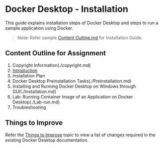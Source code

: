 # Docker Desktop - Installation
This guide explains installation steps of Docker Desktop and steps to run a sample application using Docker.
> Note: Refer sample [Content Outline.md](./Content_Outline.md) for Installation Guide.
## Content Outline for Assignment
1. Copyright Information(./copyright.md)
2. [Introduction](./Introduction.md)
3. Installation Plan
4. Docker Desktop Preinstallation Tasks(./Preinstallation.md)
5. Installing and Running Docker Desktop on Windows through GUI(./Installation.md)
6. Lab: Running Container Image of an Application on Docker Desktop(./Lab-run.md)
7. Troubleshooting


## Things to Improve
 Refer the [Things to Improve](./Things-to-Improve.md) topic to view a list of changes required in the existing Docker Desktop documentation.
